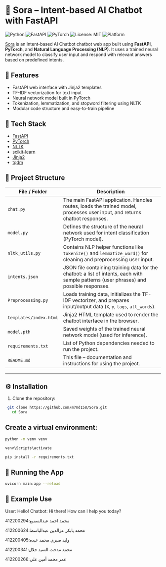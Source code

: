 # 🤖 Sora – Intent-based AI Chatbot with FastAPI

![Python](https://img.shields.io/badge/Python-3.9+-blue?logo=python)
![FastAPI](https://img.shields.io/badge/FastAPI-🚀-brightgreen)
![PyTorch](https://img.shields.io/badge/PyTorch-ML-orange?logo=pytorch)
![License: MIT](https://img.shields.io/badge/License-MIT-yellow.svg)
![Platform](https://img.shields.io/badge/Platform-Web-blue)


[Sora](https://github.com/m7md158/Sora) is an Intent-based AI Chatbot chatbot web app built using **FastAPI**, **PyTorch**, and **Natural Language Processing (NLP)**. It uses a trained neural network model to classify user input and respond with relevant answers based on predefined intents.

## 🚀 Features

- FastAPI web interface with Jinja2 templates
- TF-IDF vectorization for text input
- Neural network model built in PyTorch
- Tokenization, lemmatization, and stopword filtering using NLTK
- Modular code structure and easy-to-train pipeline

## 🧠 Tech Stack

- [FastAPI](https://fastapi.tiangolo.com/)
- [PyTorch](https://pytorch.org/)
- [NLTK](https://www.nltk.org/)
- [scikit-learn](https://scikit-learn.org/)
- [Jinja2](https://jinja.palletsprojects.com/)
- [tqdm](https://tqdm.github.io/)
  
## 📁 Project Structure

| File / Folder        | Description |
|----------------------|-------------|
| `chat.py`            | The main FastAPI application. Handles routes, loads the trained model, processes user input, and returns chatbot responses. |
| `model.py`           | Defines the structure of the neural network used for intent classification (PyTorch model). |
| `nltk_utils.py`      | Contains NLP helper functions like `tokenize()` and `lemmatize_word()` for cleaning and preprocessing user input. |
| `intents.json`      | JSON file containing training data for the chatbot: a list of intents, each with sample patterns (user phrases) and possible responses.
| `Preprocessing.py`   | Loads training data, initializes the TF-IDF vectorizer, and prepares input/output data (`X`, `y`, `tags`, `all_words`). |
| `templates/index.html` | Jinja2 HTML template used to render the chatbot interface in the browser. |
| `model.pth`          | Saved weights of the trained neural network model (used for inference). |
| `requirements.txt`   | List of Python dependencies needed to run the project. |
| `README.md`          | This file – documentation and instructions for using the project. |

---

## ⚙️ Installation

1. Clone the repository:
```bash
 git clone https://github.com/m7md158/Sora.git
   cd Sora
```

## Create a virtual environment:

```bash
python -m venv venv

venv\Scripts\activate

pip install -r requirements.txt
```

## 🧪 Running the App

```bash
uvicorn main:app --reload

```
## 🧠 Example Use

User: Hello!
Chatbot: Hi there! How can I help you today?


محمد احمد عبدالسميع:412200294

محمد بابكر عزالدين عبدالباسط:412200624

وليد صبري محمد عبده:412200405

محمد مدحت السيد جلال:412200341

عمر محمد أمين علي:412200266
